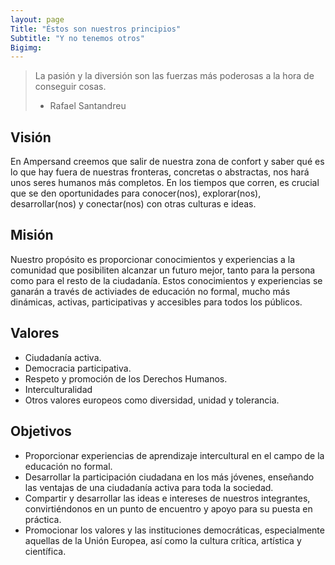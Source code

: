 ```yaml
---
layout: page
Title: "Éstos son nuestros principios"
Subtitle: "Y no tenemos otros"
Bigimg:
---
```


> La pasión y la diversión son las fuerzas más poderosas a la hora de conseguir cosas. 
> - Rafael Santandreu

## Visión

En Ampersand creemos que salir de nuestra zona de confort y saber qué es lo que hay fuera de nuestras fronteras, concretas o abstractas, nos hará unos seres humanos más completos. En los tiempos que corren, es crucial que se den oportunidades para conocer(nos), explorar(nos), desarrollar(nos) y conectar(nos) con otras culturas e ideas.

## Misión

Nuestro propósito es proporcionar conocimientos y experiencias a la comunidad que posibiliten alcanzar un futuro mejor, tanto para la persona como para el resto de la ciudadanía. Estos conocimientos y experiencias se ganarán a través de activiades de educación no formal, mucho más dinámicas, activas, participativas y accesibles para todos los públicos.

## Valores

- Ciudadanía activa.
- Democracia participativa.
- Respeto y promoción de los Derechos Humanos.
- Interculturalidad
- Otros valores europeos como diversidad, unidad y tolerancia.

## Objetivos

- Proporcionar experiencias de aprendizaje intercultural en el campo de la educación no formal.
- Desarrollar la participación ciudadana en los más jóvenes, enseñando las ventajas de una ciudadanía activa para toda la sociedad.
- Compartir y desarrollar las ideas e intereses de nuestros integrantes, convirtiéndonos en un punto de encuentro y apoyo para su puesta en práctica.
- Promocionar los valores y las instituciones democráticas, especialmente aquellas de la Unión Europea, así como la cultura crítica, artística y científica.
